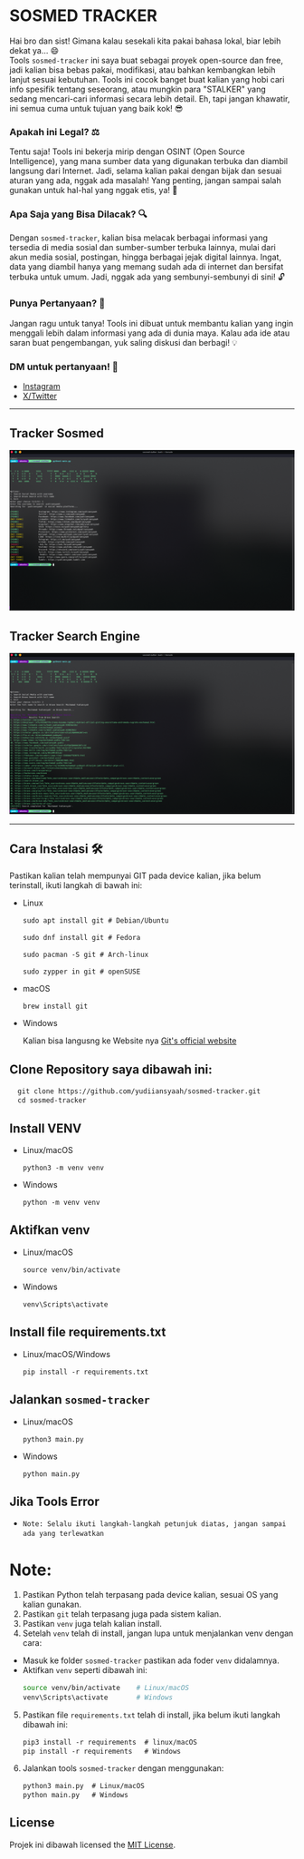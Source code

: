 # SOSMED TRACKER
Hai bro dan sist! Gimana kalau sesekali kita pakai bahasa lokal, biar lebih dekat ya… 😄  
Tools `sosmed-tracker` ini saya buat sebagai proyek open-source dan free, jadi kalian bisa bebas pakai, modifikasi, atau bahkan kembangkan lebih lanjut sesuai kebutuhan. Tools ini cocok banget buat kalian yang hobi cari info spesifik tentang seseorang, atau mungkin para "STALKER" yang sedang mencari-cari informasi secara lebih detail. Eh, tapi jangan khawatir, ini semua cuma untuk tujuan yang baik kok! 😎

### Apakah ini Legal? ⚖️  
Tentu saja! Tools ini bekerja mirip dengan OSINT (Open Source Intelligence), yang mana sumber data yang digunakan terbuka dan diambil langsung dari Internet. Jadi, selama kalian pakai dengan bijak dan sesuai aturan yang ada, nggak ada masalah! Yang penting, jangan sampai salah gunakan untuk hal-hal yang nggak etis, ya! 🚫

### Apa Saja yang Bisa Dilacak? 🔍  
Dengan `sosmed-tracker`, kalian bisa melacak berbagai informasi yang tersedia di media sosial dan sumber-sumber terbuka lainnya, mulai dari akun media sosial, postingan, hingga berbagai jejak digital lainnya. Ingat, data yang diambil hanya yang memang sudah ada di internet dan bersifat terbuka untuk umum. Jadi, nggak ada yang sembunyi-sembunyi di sini! 🔓

### Punya Pertanyaan? 💬  
Jangan ragu untuk tanya! Tools ini dibuat untuk membantu kalian yang ingin menggali lebih dalam informasi yang ada di dunia maya. Kalau ada ide atau saran buat pengembangan, yuk saling diskusi dan berbagi! 💡

### DM untuk pertanyaan! 📩
- [Instagram](https://www.instagram.com/yudiiansyaah)
- [X/Twitter](https://www.x.com/yudiiansyaah)

---

## Tracker Sosmed  
![Main Display](track-sosmed.png)

## Tracker Search Engine  
![Main Display](track-searchengine.png)

---

## Cara Instalasi 🛠️

Pastikan kalian telah mempunyai GIT pada device kalian, jika belum terinstall, ikuti langkah di bawah ini:

- Linux
  
  ``` Debian/Ubuntu
  sudo apt install git # Debian/Ubuntu
  ```

  ``` Fedora
  sudo dnf install git # Fedora
  ```

  ``` Arch Linux
  sudo pacman -S git # Arch-linux
  ```

  ``` openSUSE
  sudo zypper in git # openSUSE
  ```

- macOS

  ``` bash
  brew install git
  ```

- Windows
  
  Kalian bisa langusng ke Website nya [Git's official website](https://git-scm.com/)

## Clone Repository saya dibawah ini:

  ``` bash/terminal
    git clone https://github.com/yudiiansyaah/sosmed-tracker.git
    cd sosmed-tracker
  ```

## Install VENV

- Linux/macOS
  ``` Linux/macOS
  python3 -m venv venv
  ```

- Windows
  ``` Windows
  python -m venv venv
  ```

## Aktifkan venv

- Linux/macOS
  ``` Linux/macOS
  source venv/bin/activate 
  ```

- Windows
  ```Windows
  venv\Scripts\activate
  ```

## Install file requirements.txt

- Linux/macOS/Windows
  ```Liunux/macOS/Windows
  pip install -r requirements.txt
  ```

## Jalankan ``sosmed-tracker``

- Linux/macOS
  ``` Linux/macOS
  python3 main.py
  ```

- Windows
  ```Windows
  python main.py
  ```

## Jika Tools Error

- `Note: Selalu ikuti langkah-langkah petunjuk diatas, jangan sampai ada yang terlewatkan`

# Note:
1. Pastikan Python telah terpasang pada device kalian, sesuai OS yang kalian gunakan.
2. Pastikan ``git`` telah terpasang juga pada sistem kalian.
3. Pastikan ``venv`` juga telah kalian install.
4. Setelah ``venv`` telah di install, jangan lupa untuk menjalankan venv dengan cara:
- Masuk ke folder ``sosmed-tracker`` pastikan ada foder ``venv`` didalamnya.
- Aktifkan ``venv`` seperti dibawah ini:
   ```bash
   source venv/bin/activate    # Linux/macOS
   venv\Scripts\activate       # Windows
   ```
5. Pastikan file ``requirements.txt`` telah di install, jika belum ikuti langkah dibawah ini:
   ```bash/terminal
   pip3 install -r requirements  # linux/macOS
   pip install -r requirements   # Windows
6. Jalankan tools ``sosmed-tracker`` dengan menggunakan:
   ```bash/terminal
   python3 main.py  # Linux/macOS
   python main.py   # Windows
   ```
## License
Projek ini dibawah licensed the  [MIT License](LICENSE).
   
